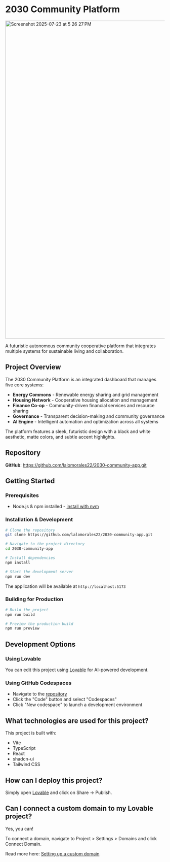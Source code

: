 # 2030 Community Platform
<img width="1221" height="1002" alt="Screenshot 2025-07-23 at 5 26 27 PM" src="https://github.com/user-attachments/assets/b934d60a-8fb6-4737-a856-085634f8d56c" />

A futuristic autonomous community cooperative platform that integrates multiple systems for sustainable living and collaboration.

## Project Overview

The 2030 Community Platform is an integrated dashboard that manages five core systems:

- **Energy Commons** - Renewable energy sharing and grid management
- **Housing Network** - Cooperative housing allocation and management
- **Finance Co-op** - Community-driven financial services and resource sharing
- **Governance** - Transparent decision-making and community governance
- **AI Engine** - Intelligent automation and optimization across all systems

The platform features a sleek, futuristic design with a black and white aesthetic, matte colors, and subtle accent highlights.

## Repository

**GitHub**: https://github.com/lalomorales22/2030-community-app.git

## Getting Started

### Prerequisites

- Node.js & npm installed - [install with nvm](https://github.com/nvm-sh/nvm#installing-and-updating)

### Installation & Development

```sh
# Clone the repository
git clone https://github.com/lalomorales22/2030-community-app.git

# Navigate to the project directory
cd 2030-community-app

# Install dependencies
npm install

# Start the development server
npm run dev
```

The application will be available at `http://localhost:5173`

### Building for Production

```sh
# Build the project
npm run build

# Preview the production build
npm run preview
```

## Development Options

### Using Lovable

You can edit this project using [Lovable](https://lovable.dev/projects/35aad7d3-f405-48fb-9582-418a155195f3) for AI-powered development.

### Using GitHub Codespaces

- Navigate to the [repository](https://github.com/lalomorales22/2030-community-app)
- Click the "Code" button and select "Codespaces"
- Click "New codespace" to launch a development environment

## What technologies are used for this project?

This project is built with:

- Vite
- TypeScript
- React
- shadcn-ui
- Tailwind CSS

## How can I deploy this project?

Simply open [Lovable](https://lovable.dev/projects/35aad7d3-f405-48fb-9582-418a155195f3) and click on Share -> Publish.

## Can I connect a custom domain to my Lovable project?

Yes, you can!

To connect a domain, navigate to Project > Settings > Domains and click Connect Domain.

Read more here: [Setting up a custom domain](https://docs.lovable.dev/tips-tricks/custom-domain#step-by-step-guide)
